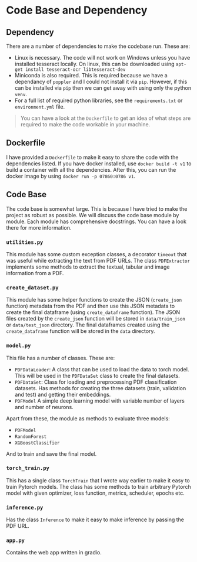 # Code Base and Dependency

## Dependency

There are a number of dependencies to make the codebase run. These are:

- Linux is necessary. The code will not work on Windows unless you have installed tesseract locally. On linux, this can be downloaded using `apt-get install tesseract-ocr libtesseract-dev`
- Miniconda is also required. This is required because we have a dependancy of `poppler` and I could not install it via `pip`. However, if this can be installed via `pip` then we can get away with using only the python `venv`.
- For a full list of required python libraries, see the `requirements.txt` or `environment.yml` file.

> You can have a look at the `Dockerfile` to get an idea of what steps are required to make the code workable in your machine.

## Dockerfile

I have provided a `Dockerfile` to make it easy to share the code with the dependencies listed. If you have docker installed, use `docker build -t v1` to build a container with all the dependencies. After this, you can run the docker image by using `docker run -p 07860:0786 v1`.

## Code Base

The code base is somewhat large. This is because I have tried to make the project as robust as possible. We will discuss the code base module by module. Each module has comprehensive docstrings. You can have a look there for more information.

### `utilities.py`

This module has some custom exception classes, a decorator `timeout` that was useful while extracting the text from PDF URLs. The class `PDFExtractor` implements some methods to extract the textual, tabular and image information from a PDF.

### `create_dataset.py`

This module has some helper functions to create the JSON (`create_json` function) metadata from the PDF and then use this JSON metadata to create the final dataframe (using `create_dataframe` function). The JSON files created by the `create_json` function will be stored in `data/train_json` or `data/test_json` directory. The final dataframes created using the `create_dataframe` function will be stored in the `data` directory.

### `model.py`

This file has a number of classes. These are:

- `PDFDataLoader`: A class that can be used to load the data to torch model. This will be used in the `PDFDataSet` class to create the final datasets.
- `PDFDataSet`: Class for loading and preprocessing PDF classification datasets. Has methods for creating the three datasets (train, validation and test) and getting their embeddings.
- `PDFModel` A simple deep learning model with variable number of layers and number of neurons.

Apart from these, the module as methods to evaluate three models:

- `PDFModel`
- `RandomForest`
- `XGBoostClassifier`

And to train and save the final model.

### `torch_train.py`

This has a single class `TorchTrain` that I wrote way earlier to make it easy to train Pytorch models. The class has some methods to train arbitrary Pytorch model with given optimizer, loss function, metrics, scheduler, epochs etc.

### `inference.py`

Has the class `Inference` to make it easy to make inference by passing the PDF URL.

### `app.py`

Contains the web app written in gradio.

